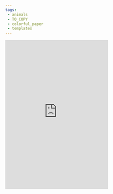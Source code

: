 ```yaml
---
tags:
 - animals
 - TO_COPY
 - colorful_paper
 - templates
---
```

<iframe src="https://www.facebook.com/plugins/video.php?height=476&href=https%3A%2F%2Fwww.facebook.com%2FOfficial.ActivitiesForKids%2Fvideos%2F1260736467979466%2F&show_text=false&width=329&t=0" width="329" height="476" style="border:none;overflow:hidden" scrolling="no" frameborder="0" allowfullscreen="true" allow="autoplay; clipboard-write; encrypted-media; picture-in-picture; web-share" allowFullScreen="true"></iframe>
